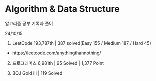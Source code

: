 # Algorithm & Data Structure

알고리즘 공부 기록과 풀이

24/10/15

1. LeetCode 193,787th | 387 solved(Easy 155 / Medium 187 / Hard 45)
- https://leetcode.com/anythingthannothing/

2. 프로그래머스 6,981th | 95 Solved | 1,377 Point

3. BOJ Gold III | 119 Solved
